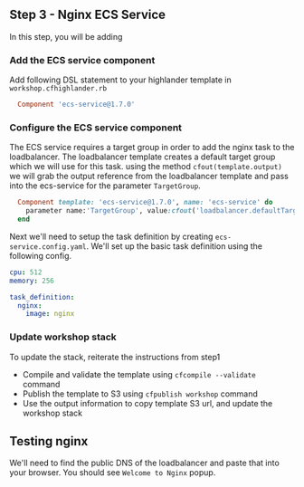 ## Step 3 - Nginx ECS Service

In this step, you will be adding

### Add the ECS service component

Add following DSL statement to your highlander template in `workshop.cfhighlander.rb`

```ruby
  Component 'ecs-service@1.7.0'
```

### Configure the ECS service component

The ECS service requires a target group in order to add the nginx task to the loadbalancer.
The loadbalancer template creates a default target group which we will use for this task.
using the method `cfout(template.output)` we will grab the output reference from the loadbalancer template
and pass into the ecs-service for the parameter `TargetGroup`.

```ruby
  Component template: 'ecs-service@1.7.0', name: 'ecs-service' do
    parameter name:'TargetGroup', value:cfout('loadbalancer.defaultTargetGroup')
  end
```

Next we'll need to setup the task definition by creating `ecs-service.config.yaml`.
We'll set up the basic task definition using the following config.

```yaml
cpu: 512
memory: 256

task_definition:
  nginx:
    image: nginx
```

### Update workshop stack

To update the stack, reiterate the instructions from step1

- Compile and validate the template using `cfcompile --validate` command
- Publish the template to S3 using `cfpublish workshop` command
- Use the output information to copy template S3 url, and update the workshop
  stack

## Testing nginx

We'll need to find the public DNS of the loadbalancer and paste that into your browser.
You should see `Welcome to Nginx` popup. 
